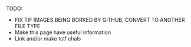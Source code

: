 TODO:
- FIX TIF IMAGES BEING BORKED BY GITHUB, CONVERT TO ANOTHER FILE TYPE
- Make this page have useful information
- Link and/or make tctf chals
